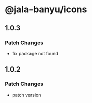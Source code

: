 # @jala-banyu/icons

## 1.0.3

### Patch Changes

- fix package not found

## 1.0.2

### Patch Changes

- patch version

